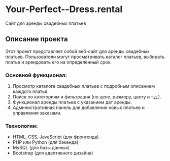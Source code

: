 # Your-Perfect--Dress.rental
Сайт для аренды свадебных платьев

## Описание проекта

Этот проект представляет собой веб-сайт для аренды свадебных платьев. Пользователи могут просматривать каталог платьев, выбирать платье и арендовать его на определённый срок.

### Основной функционал:

1. Просмотр каталога свадебных платьев с подробным описанием каждого платья.
2. Поиск по категориям и фильтрация (по цене, размеру, цвету и т.д.).
3. Функционал аренды платьев с указанием дат аренды.
4. Административная панель для добавления новых платьев и управления заказами.

### Технологии:

- HTML, CSS, JavaScript (для фронтенда)
- PHP или Python (для бэкенда)
- MySQL (для базы данных)
- Bootstrap (для адаптивного дизайна)
